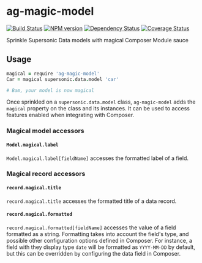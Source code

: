 ag-magic-model
========

[![Build Status](http://img.shields.io/travis/AppGyver/ag-magic-model/master.svg)](https://travis-ci.org/AppGyver/ag-magic-model)
[![NPM version](http://img.shields.io/npm/v/ag-magic-model.svg)](https://www.npmjs.org/package/ag-magic-model)
[![Dependency Status](http://img.shields.io/david/AppGyver/ag-magic-model.svg)](https://david-dm.org/AppGyver/ag-magic-model)
[![Coverage Status](https://img.shields.io/coveralls/AppGyver/ag-magic-model.svg)](https://coveralls.io/r/AppGyver/ag-magic-model)

Sprinkle Supersonic Data models with magical Composer Module sauce

## Usage

```coffeescript
magical = require 'ag-magic-model'
Car = magical supersonic.data.model 'car'

# Bam, your model is now magical
```

Once sprinkled on a `supersonic.data.model` class, `ag-magic-model` adds the `magical` property on the class and its instances. It can be used to access features enabled when integrating with Composer.

### Magical model accessors

#### `Model.magical.label`

`Model.magical.label[fieldName]` accesses the formatted label of a field.

### Magical record accessors

#### `record.magical.title`

`record.magical.title` accesses the formatted title of a data record.

#### `record.magical.formatted`

`record.magical.formatted[fieldName]` accesses the value of a field formatted as a string. Formatting takes into account the field's type, and possible other configuration options defined in Composer. For instance, a field with they display type `date` will be formatted as `YYYY-MM-DD` by default, but this can be overridden by configuring the data field in Composer.

